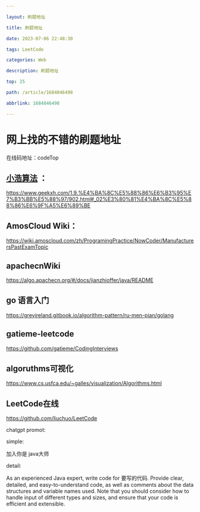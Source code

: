 ```yaml
---

layout: 刷题地址

title: 刷题地址

date: 2023-07-06 22:48:30

tags: LeetCode

categories: Web

description: 刷题地址

top: 25

path: /article/1684846498

abbrlink: 1684846498

---
```


# 网上找的不错的刷题地址

在线码地址：codeTop



## [ 小浩算法](https://www.geekxh.com/) ：

https://www.geekxh.com/1.9.%E4%BA%8C%E5%88%86%E6%B3%95%E7%B3%BB%E5%88%97/902.html#_02%E3%80%81%E4%BA%8C%E5%88%86%E6%9F%A5%E6%89%BE

## AmosCloud Wiki：

https://wiki.amoscloud.com/zh/ProgramingPractice/NowCoder/ManufacturersPastExamTopic

## apachecnWiki

https://algo.apachecn.org/#/docs/jianzhioffer/java/README

## go 语言入门

https://greyireland.gitbook.io/algorithm-pattern/ru-men-pian/golang

## gatieme-leetcode

https://github.com/gatieme/CodingInterviews

## algoruthms可视化

https://www.cs.usfca.edu/~galles/visualization/Algorithms.html

## LeetCode在线

https://github.com/liuchuo/LeetCode

chatgpt promot:

simple:

加入你是 java大师 

detail:

As an experienced Java expert, write code for 要写的代码. Provide clear, detailed, and easy-to-understand code, as well as comments about the data structures and variable names used. Note that you should consider how to handle input of different types and sizes, and ensure that your code is efficient and extensible.